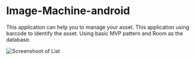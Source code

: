 # Image-Machine-android

This application can help you to manage your asset. This application using barcode to identify the asset. Using basic MVP pattern and Room as the database.

![Screenshoot of List]("screenshoot/ss-list.jpg")
